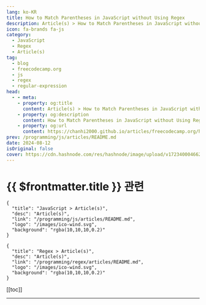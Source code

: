 ```yaml
---
lang: ko-KR
title: How to Match Parentheses in JavaScript without Using Regex
description: Article(s) > How to Match Parentheses in JavaScript without Using Regex
icon: fa-brands fa-js
category: 
  - JavaScript
  - Regex
  - Article(s)
tag: 
  - blog
  - freecodecamp.org
  - js
  - regex
  - regular-expression
head:
  - - meta:
    - property: og:title
      content: Article(s) > How to Match Parentheses in JavaScript without Using Regex
    - property: og:description
      content: How to Match Parentheses in JavaScript without Using Regex
    - property: og:url
      content: https://chanhi2000.github.io/articles/freecodecamp.org/how-to-match-parentheses-in-javascript-without-using-regex.html
prev: /programming/js/articles/README.md
date: 2024-08-12
isOriginal: false
cover: https://cdn.hashnode.com/res/hashnode/image/upload/v1723400046627/d6cdb4d5-9c6e-4ce0-92a4-1438e5c998e3.png
---
```


# {{ $frontmatter.title }} 관련

```component VPCard
{
  "title": "JavaScript > Article(s)",
  "desc": "Article(s)",
  "link": "/programming/js/articles/README.md",
  "logo": "/images/ico-wind.svg",
  "background": "rgba(10,10,10,0.2)"
}
```

```component VPCard
{
  "title": "Regex > Article(s)",
  "desc": "Article(s)",
  "link": "/programming/regex/articles/README.md",
  "logo": "/images/ico-wind.svg",
  "background": "rgba(10,10,10,0.2)"
}
```

[[toc]]

---

<SiteInfo
  name="How to Match Parentheses in JavaScript without Using Regex"
  desc="While writing my Lisp interpreter (for the Scheme dialect, to be precise), I decided to include support for square brackets. I did this because some of the Scheme books use them interchangeably with parentheses. But I didn't want to make the parser t..."
  url="https://freecodecamp.org/news/how-to-match-parentheses-in-javascript-without-using-regex/"
  logo="https://cdn.freecodecamp.org/universal/favicons/favicon.ico"
  preview="https://cdn.hashnode.com/res/hashnode/image/upload/v1723400046627/d6cdb4d5-9c6e-4ce0-92a4-1438e5c998e3.png"/>

<!-- TODO: 작성 -->

